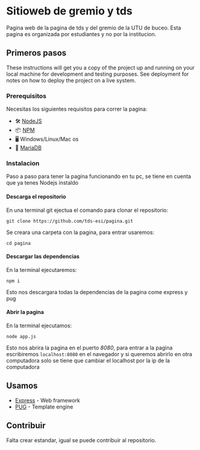 # Sitioweb de gremio y tds

Pagina web de la pagina de tds y del gremio de la UTU de buceo. Esta pagina es organizada por estudiantes y no por la institucion. 

## Primeros pasos

These instructions will get you a copy of the project up and running on your local machine for development and testing purposes. See deployment for notes on how to deploy the project on a live system.

### Prerequisitos

Necesitas los siguientes requisitos para correr la pagina:

* 🛠 [NodeJS](https://nodejs.org/)
* 📦 [NPM](https://www.npmjs.com/)
* 🖥 Windows/Linux/Mac os
* 💾 [MariaDB](https://mariadb.org/)

### Instalacion

Paso a paso para tener la pagina funcionando en tu pc, se tiene en cuenta que ya tenes Nodejs instaldo

#### Descarga el repositorio

En una terminal git ejectua el comando para clonar el repositorio:

`git clone https://github.com/tds-esi/pagina.git`

 Se creara una carpeta con la pagina, para entrar usaremos:
 
 `cd pagina`

#### Descargar las dependencias

En la terminal ejecutaremos:

`npm i`

Esto nos descargara todas la dependencias de la pagina come express y pug

#### Abrir la pagina

En la terminal ejecutamos:

`node app.js`

Esto nos abrira la pagina en el puerto *8080*, para entrar a la pagina escribiremos
`localhost:8080` en el navegador y si queremos abrirlo en otra computadora solo se
tiene que cambiar el localhost por la ip de la computadora


## Usamos

* [Express](https://www.npmjs.com/package/express) - Web framework
* [PUG](https://www.npmjs.com/package/pug) - Template engine

## Contribuir

Falta crear estandar, igual se puede contribuir al repositorio.

